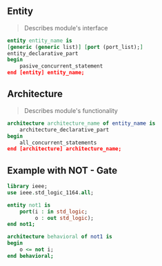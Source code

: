## Entity
> Describes module's interface
```VHDL
entity entity_name is
[generic (generic list)] [port (port_list);]
entity_declarative_part
begin
	pasive_concurrent_statement
end [entity] entity_name;
```

## Architecture
> Describes module's functionality 
```VHDL
architecture architecture_name of entity_name is
	architecture_declarative_part
begin
	all_concurrent_statements
end [architecture] architecture_name;
```

## Example with NOT - Gate

```VHDL
library ieee;
use ieee.std_logic_1164.all;

entity not1 is
	port(i : in std_logic;
		 o : out std_logic);
end not1;

architecture behavioral of not1 is
begin
	o <= not i;
end behavioral;
```
